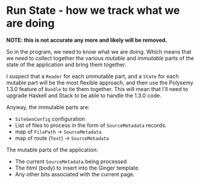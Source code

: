 # Run State - how we track what we are doing

**NOTE: this is not accurate any more and likely will be removed.**

So in the program, we need to know what we are doing.  Which means that we need
to collect together the various *mutable* and *immutable* parts of the state of
the application and bring them together.

I suspect that a `Reader` for each ummutable part, and a `State` for each
mutable part will be the most flexible approach, and then use the Polysemy
1.3.0 feature of `Bundle` to tie them together.  This will mean that I'll need
to upgrade Haskell and Stack to be able to handle the 1.3.0 code.

Anyway, the immutable parts are:

* `SiteGenConfig` configuration
* List of files to process in the form of `SourceMetadata` records.
* map of `FilePath` -> `SourceMetadata`
* map of route (`Text`) -> `SourceMetadata`

The mutable parts of the application:

* The current `SourceMetadata` being processed
* The html (body) to insert into the Ginger template.
* Any other bits associated with the current page.
